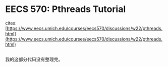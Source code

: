 

# EECS 570: Pthreads Tutorial

cites: [https://www.eecs.umich.edu/courses/eecs570/discussions/w22/pthreads.html](https://www.eecs.umich.edu/courses/eecs570/discussions/w22/pthreads.html)

## 

我的这部分代码没有整理完。